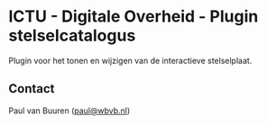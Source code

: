 # ICTU - Digitale Overheid - Plugin stelselcatalogus

Plugin voor het tonen en wijzigen van de interactieve stelselplaat.

## Contact
Paul van Buuren (paul@wbvb.nl)
